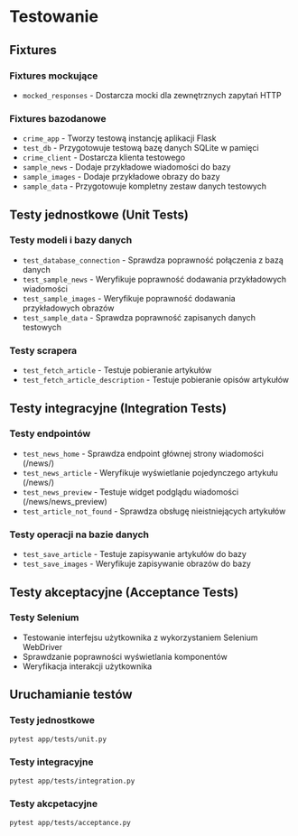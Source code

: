 # Testowanie

## Fixtures

### Fixtures mockujące
- `mocked_responses` - Dostarcza mocki dla zewnętrznych zapytań HTTP

### Fixtures bazodanowe
- `crime_app` - Tworzy testową instancję aplikacji Flask
- `test_db` - Przygotowuje testową bazę danych SQLite w pamięci
- `crime_client` - Dostarcza klienta testowego
- `sample_news` - Dodaje przykładowe wiadomości do bazy
- `sample_images` - Dodaje przykładowe obrazy do bazy
- `sample_data` - Przygotowuje kompletny zestaw danych testowych

## Testy jednostkowe (Unit Tests)

### Testy modeli i bazy danych
- `test_database_connection` - Sprawdza poprawność połączenia z bazą danych
- `test_sample_news` - Weryfikuje poprawność dodawania przykładowych wiadomości
- `test_sample_images` - Weryfikuje poprawność dodawania przykładowych obrazów
- `test_sample_data` - Sprawdza poprawność zapisanych danych testowych

### Testy scrapera
- `test_fetch_article` - Testuje pobieranie artykułów
- `test_fetch_article_description` - Testuje pobieranie opisów artykułów

## Testy integracyjne (Integration Tests)

### Testy endpointów
- `test_news_home` - Sprawdza endpoint głównej strony wiadomości (/news/)
- `test_news_article` - Weryfikuje wyświetlanie pojedynczego artykułu (/news/<id>)
- `test_news_preview` - Testuje widget podglądu wiadomości (/news/news_preview)
- `test_article_not_found` - Sprawdza obsługę nieistniejących artykułów

### Testy operacji na bazie danych
- `test_save_article` - Testuje zapisywanie artykułów do bazy
- `test_save_images` - Weryfikuje zapisywanie obrazów do bazy

## Testy akceptacyjne (Acceptance Tests)

### Testy Selenium
- Testowanie interfejsu użytkownika z wykorzystaniem Selenium WebDriver
- Sprawdzanie poprawności wyświetlania komponentów
- Weryfikacja interakcji użytkownika

## Uruchamianie testów

### Testy jednostkowe
```bash
pytest app/tests/unit.py
```

### Testy integracyjne
```bash
pytest app/tests/integration.py
```

### Testy akcpetacyjne
```bash
pytest app/tests/acceptance.py
```

